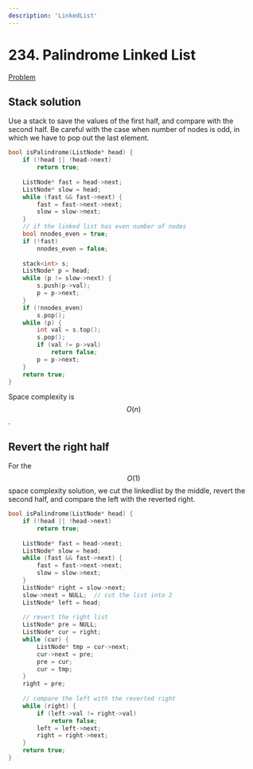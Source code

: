```yaml
---
description: 'LinkedList'
---
```


# 234. Palindrome Linked List

[Problem](https://leetcode.com/problems/palindrome-linked-list/)

## Stack solution

Use a stack to save the values of the first half, and compare with the second half. Be careful with the case when number of nodes is odd,
in which we have to pop out the last element.

```cpp
bool isPalindrome(ListNode* head) {
    if (!head || !head->next)
        return true;
    
    ListNode* fast = head->next;
    ListNode* slow = head;
    while (fast && fast->next) {
        fast = fast->next->next;
        slow = slow->next;
    }
    // if the linked list has even number of nodes
    bool nnodes_even = true;
    if (!fast)
        nnodes_even = false;
    
    stack<int> s;
    ListNode* p = head;
    while (p != slow->next) {
        s.push(p->val);
        p = p->next;
    }
    if (!nnodes_even)
        s.pop();
    while (p) {
        int val = s.top();
        s.pop();
        if (val != p->val)
            return false;
        p = p->next;
    }
    return true;
}
```

Space complexity is $$O(n)$$.

## Revert the right half

For the $$O(1)$$ space complexity solution, we cut the linkedlist by the middle, revert the second half, and compare the left with
the reverted right.

```cpp
bool isPalindrome(ListNode* head) {
    if (!head || !head->next)
        return true;
    
    ListNode* fast = head->next;
    ListNode* slow = head;
    while (fast && fast->next) {
        fast = fast->next->next;
        slow = slow->next;
    }
    ListNode* right = slow->next;
    slow->next = NULL;  // cut the list into 2
    ListNode* left = head;
    
    // revert the right list
    ListNode* pre = NULL;
    ListNode* cur = right;
    while (cur) {
        ListNode* tmp = cur->next;
        cur->next = pre;
        pre = cur;
        cur = tmp;
    }
    right = pre;
    
    // compare the left with the reverted right
    while (right) {
        if (left->val != right->val) 
            return false;
        left = left->next;
        right = right->next;
    }
    return true;
}
```
